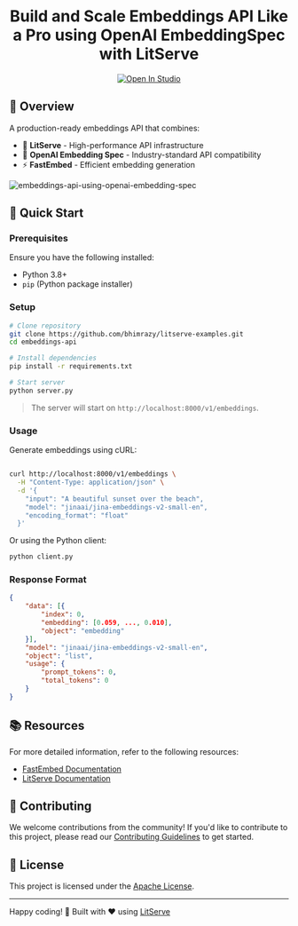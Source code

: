 <h1 align="center">Build and Scale Embeddings API Like a Pro using OpenAI EmbeddingSpec with LitServe</h1>
<div align="center">
<a target="_blank" href="https://lightning.ai/bhimrajyadav/studios/deploy-jina-clip-v2-a-guide-to-multilingual-multimodal-embeddings-api-with-litserve">
  <img src="https://pl-bolts-doc-images.s3.us-east-2.amazonaws.com/app-2/studio-badge.svg" alt="Open In Studio"/>
</a>
</div>

## 🎯 Overview

A production-ready embeddings API that combines:

- 🚀 **LitServe** - High-performance API infrastructure
- 🔌 **OpenAI Embedding Spec** - Industry-standard API compatibility 
- ⚡ **FastEmbed** - Efficient embedding generation

![embeddings-api-using-openai-embedding-spec](https://github.com/user-attachments/assets/acbb61c6-74e5-4d8a-a69e-5c78a3de2485)


## 🚀 Quick Start

### Prerequisites

Ensure you have the following installed:
- Python 3.8+
- `pip` (Python package installer)

### Setup

```bash
# Clone repository
git clone https://github.com/bhimrazy/litserve-examples.git
cd embeddings-api

# Install dependencies
pip install -r requirements.txt

# Start server
python server.py
```

> The server will start on `http://localhost:8000/v1/embeddings`.

### Usage

Generate embeddings using cURL:

```sh

curl http://localhost:8000/v1/embeddings \
  -H "Content-Type: application/json" \
  -d '{
    "input": "A beautiful sunset over the beach",
    "model": "jinaai/jina-embeddings-v2-small-en",
    "encoding_format": "float"
  }'
```

Or using the Python client:
```sh
python client.py
```

### Response Format

```json
{
    "data": [{
        "index": 0,
        "embedding": [0.059, ..., 0.010],
        "object": "embedding"
    }],
    "model": "jinaai/jina-embeddings-v2-small-en",
    "object": "list",
    "usage": {
        "prompt_tokens": 0,
        "total_tokens": 0
    }
}
```
## 📚 Resources

For more detailed information, refer to the following resources:
- [FastEmbed Documentation](https://qdrant.github.io/fastembed/)
- [LitServe Documentation](https://lightning.ai/docs/litserve/home)

## 🤝 Contributing

We welcome contributions from the community! If you'd like to contribute to this project, please read our [Contributing Guidelines](../CONTRIBUTING.md) to get started.

## 📜 License

This project is licensed under the [Apache License](../LICENSE).

---

Happy coding! 🎉
Built with ❤️ using [LitServe](https://github.com/Lightning-AI/litserve)